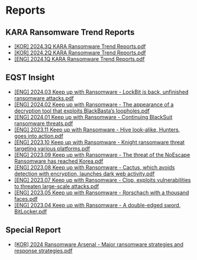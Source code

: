 # Reports
## KARA Ransomware Trend Reports
- [\[KOR\] 2024.3Q KARA Ransomware Trend Reports.pdf](https://github.com/paduck0327/Reports/blob/main/KARA/%5BKOR%5D%202024.3Q%20KARA%20Ransomware%20Trend%20Reports.pdf)
- [\[KOR\] 2024.2Q KARA Ransomware Trend Reports.pdf](https://github.com/paduck0327/Reports/blob/main/KARA/%5BKOR%5D%202024.2Q%20KARA%20Ransomware%20Trend%20Reports.pdf)
- [\[ENG\] 2024.1Q KARA Ransomware Trend Reports.pdf](https://github.com/paduck0327/Reports/blob/main/KARA/%5BENG%5D%202024.1Q%20KARA%20Ransomware%20Trend%20Reports.pdf)

## EQST Insight
- [\[ENG\] 2024.03 Keep up with Ransomware - LockBit is back, unfinished ransomware attacks.pdf](https://github.com/paduck0327/Reports/blob/main/EQST%20Insight/%5BENG%5D%202024.03%20Keep%20up%20with%20Ransomware%20-%20LockBit%20is%20back%2C%20unfinished%20ransomware%20attacks.pdf)
- [\[ENG\] 2024.02 Keep up with Ransomware - The appearance of a decryption tool that exploits BlackBasta’s loopholes.pdf](https://github.com/paduck0327/Reports/blob/main/EQST%20Insight/%5BENG%5D%202024.02%20Keep%20up%20with%20Ransomware%20-%20The%20appearance%20of%20a%20decryption%20tool%20that%20exploits%20BlackBasta%E2%80%99s%20loopholes.pdf)
- [\[ENG\] 2024.01 Keep up with Ransomware - Continuing BlackSuit ransomware threats.pdf](https://github.com/paduck0327/Reports/blob/main/EQST%20Insight/%5BENG%5D%202024.01%20Keep%20up%20with%20Ransomware%20-%20Continuing%20BlackSuit%20ransomware%20threats.pdf)
- [\[ENG\] 2023.11 Keep up with Ransomware - Hive look-alike, Hunters, goes into action.pdf](https://github.com/paduck0327/Reports/blob/main/EQST%20Insight/%5BENG%5D%202023.11%20Keep%20up%20with%20Ransomware%20-%20Hive%20look-alike%2C%20Hunters%2C%20goes%20into%20action.pdf)
- [\[ENG\] 2023.10 Keep up with Ransomware - Knight ransomware threat targeting various platforms.pdf](https://github.com/paduck0327/Reports/blob/main/EQST%20Insight/%5BENG%5D%202023.10%20Keep%20up%20with%20Ransomware%20-%20Knight%20ransomware%20threat%20targeting%20various%20platforms.pdf)
- [\[ENG\] 2023.09 Keep up with Ransomware - The threat of the NoEscape Ransomware has reached Korea.pdf](https://github.com/paduck0327/Reports/blob/main/EQST%20Insight/%5BENG%5D%202023.09%20Keep%20up%20with%20Ransomware%20-%20The%20threat%20of%20the%20NoEscape%20Ransomware%20has%20reached%20Korea.pdf)
- [\[ENG\] 2023.08 Keep up with Ransomware - Cactus, which avoids detection with encryption, launches dark web activity.pdf](https://github.com/paduck0327/Reports/blob/main/EQST%20Insight/%5BENG%5D%202023.08%20Keep%20up%20with%20Ransomware%20-%20Cactus%2C%20which%20avoids%20detection%20with%20encryption%2C%20launches%20dark%20web%20activity.pdf)
- [\[ENG\] 2023.07 Keep up with Ransomware - Clop, exploits vulnerabilities to threaten large-scale attacks.pdf](https://github.com/paduck0327/Reports/blob/main/EQST%20Insight/%5BENG%5D%202023.07%20Keep%20up%20with%20Ransomware%20-%20Clop%2C%20exploits%20vulnerabilities%20to%20threaten%20large-scale%20attacks.pdf)
- [\[ENG\] 2023.05 Keep up with Ransomware - Rorschach with a thousand faces.pdf](https://github.com/paduck0327/Reports/blob/main/EQST%20Insight/%5BENG%5D%202023.05%20Keep%20up%20with%20Ransomware%20-%20Rorschach%20with%20a%20thousand%20faces.pdf)
- [\[ENG\] 2023.04 Keep up with Ransomware - A double-edged sword, BitLocker.pdf](https://github.com/paduck0327/Reports/blob/main/EQST%20Insight/%5BENG%5D%202023.04%20Keep%20up%20with%20Ransomware%20-%20A%20double-edged%20sword%2C%20BitLocker.pdf)

## Special Report
- [\[KOR\] 2024 Ransomware Arsenal - Major ransomware strategies and response strategies.pdf](https://github.com/paduck0327/Reports/blob/main/Ransomware%20arsenal/%5BKOR%5D%202024%20Ransomware%20Arsenal%20-%20Major%20ransomware%20strategies%20and%20response%20strategies.pdf)
